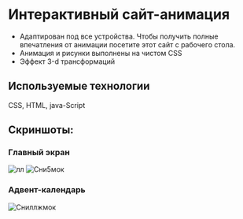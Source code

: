 # Интерактивный сайт-анимация
* Адаптирован под все устройства. Чтобы получить полные впечатления от анимации посетите этот сайт с рабочего стола. 
* Анимация и рисунки выполнены на чистом CSS
* Эффект 3-d трансформаций

##  Используемые технологии 
CSS, HTML, java-Script
##  Cкриншоты:
### Главный экран
![лл](https://github.com/White2000rabbit/happyChristmas/assets/121927745/10785976-a5df-41a3-9411-15e8ff0bd7a1)
![Сни5мок](https://github.com/White2000rabbit/happyChristmas/assets/121927745/00536470-4c54-4880-a1d9-3360e31e9a68)
### Адвент-календарь 
![Сниллжмок](https://github.com/White2000rabbit/happyChristmas/assets/121927745/a311523d-c4de-4c86-8bc7-743496a63bd3)
